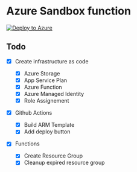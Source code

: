 # Azure Sandbox function

[![Deploy to Azure](https://aka.ms/deploytoazurebutton)](https://portal.azure.com/#create/Microsoft.Template/uri/https%3A%2F%2Fraw.githubusercontent.com%2Fwilfriedwoivre%2Fazure-sandbox-function%2Fv3%2Fiac%2Fazuredeploy.json)


## Todo

- [X] Create infrastructure as code

  - [X] Azure Storage
  - [X] App Service Plan
  - [X] Azure Function
  - [X] Azure Managed Identity
  - [X] Role Assignement

- [X] Github Actions
  
  - [X] Build ARM Template
  - [X] Add deploy button

- [X] Functions

  - [X] Create Resource Group
  - [X] Cleanup expired resource group
